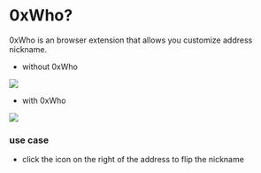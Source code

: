 # 0xWho?

0xWho is an browser extension that allows you customize address nickname.

* without 0xWho  
  
![](https://user-images.githubusercontent.com/41041503/263475543-f2444f96-7544-4741-80fc-fbea45395ccd.png)

* with 0xWho
  
![](https://user-images.githubusercontent.com/41041503/263475550-6e20450e-0b06-43b8-bf62-34e11878fe03.png)

### use case

* click the icon on the right of the address to flip the nickname
